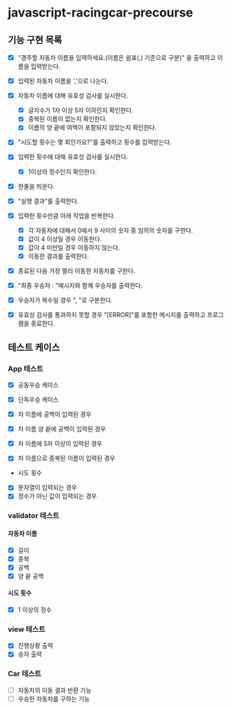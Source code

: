 # javascript-racingcar-precourse

## 기능 구현 목록

- [x] "경주할 자동차 이름을 입력하세요.(이름은 쉼표(,) 기준으로 구분)" 을 출력하고 이름을 입력받는다.
- [x] 입력된 자동차 이름을 ','으로 나눈다.
- [x] 자동차 이름에 대해 유효성 검사를 실시한다.
  - [x] 글자수가 1자 이상 5자 이하인지 확인한다.
  - [x] 중복된 이름이 없는지 확인한다.
  - [x] 이름의 양 끝에 여백이 포함되지 않았는지 확인한다.
- [x] "시도할 횟수는 몇 회인가요?"를 출력하고 횟수를 입력받는다.
- [x] 입력한 횟수에 대해 유효성 검사를 실시한다.
  - [x] 1이상의 정수인지 확인한다.
- [x] 한줄을 띄운다.
- [x] "실행 결과"를 출력한다.
- [x] 입력한 횟수만큼 아래 작업을 반복한다.
  - [x] 각 자동차에 대해서 0에서 9 사이의 숫자 중 임의의 숫자를 구한다.
  - [x] 값이 4 이상일 경우 이동한다.
  - [x] 값이 4 미만일 경우 이동하지 않는다.
  - [x] 이동한 결과를 출력한다.
- [x] 종료된 다음 가장 멀리 이동한 자동차를 구한다.
- [x] "최종 우승자 : "메시지와 함께 우승자를 출력한다.
- [x] 우승자가 복수일 경우 ", "로 구분한다.

- [x] 유효성 검사를 통과하지 못할 경우 "[ERROR]"를 포함한 메시지를 출력하고 프로그램을 종료한다.

## 테스트 케이스

### App 테스트

- [x] 공동우승 케이스
- [x] 단독우승 케이스

- [x] 차 이름에 공백이 입력된 경우
- [x] 차 이름 양 끝에 공백이 입력된 경우
- [x] 차 이름에 5자 이상이 입력된 경우
- [x] 차 이름으로 중복된 이름이 입력된 경우

- 시도 횟수
- [x] 문자열이 입력되는 경우
- [x] 정수가 아닌 값이 입력되는 경우

### validator 테스트

#### 자동차 이름

- [x] 길이
- [x] 중복
- [x] 공백
- [x] 양 끝 공백

#### 시도 횟수

- [x] 1 이상의 정수

### view 테스트

- [x] 진행상황 출력
- [x] 승자 출력

### Car 테스트

- [ ] 자동차의 이동 결과 반환 기능
- [ ] 우승한 자동차를 구하는 기능

